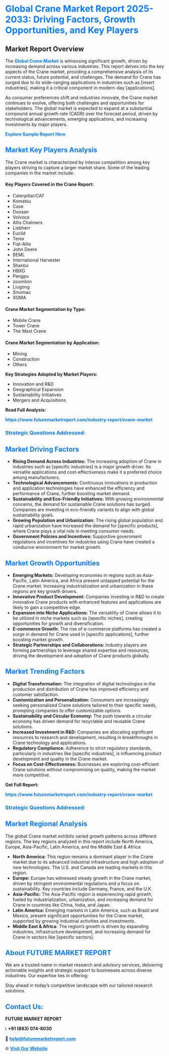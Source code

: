 <h1 style="color: #007BFF;">Global Crane Market Report 2025-2033: Driving Factors, Growth Opportunities, and Key Players</h1>

<section id="overview">
<h2>Market Report Overview</h2>
<p>The <a href="https://www.futuremarketreport.com/industry-report/crane-market" style="color: #007BFF; text-decoration: none;"><strong>Global Crane Market</strong></a> is witnessing significant growth, driven by increasing demand across various industries. This report delves into the key aspects of the Crane market, providing a comprehensive analysis of its current status, future potential, and challenges. The demand for Crane has surged due to its wide-ranging applications in industries such as [insert industries], making it a critical component in modern-day [applications].</p>
<p>As consumer preferences shift and industries innovate, the Crane market continues to evolve, offering both challenges and opportunities for stakeholders. The global market is expected to expand at a substantial compound annual growth rate (CAGR) over the forecast period, driven by technological advancements, emerging applications, and increasing investments by major players.</p>
</section>

<section id="overview">
<p><a href="https://www.futuremarketreport.com/request-sample/reportId=60088" style="color: #007BFF; text-decoration: none;"><strong>Explore Sample Report Here</strong></a></p>
</section>

<section id="key-players">
<h2 style="color: #007BFF;">Market Key Players Analysis</h2>
<p>The Crane market is characterized by intense competition among key players striving to capture a larger market share. Some of the leading companies in the market include:</p>
<h4>Key Players Covered in the Crane Report:</h4>
<ul><li>Caterpillar/CAT</li><li>Komatsu</li><li>Case</li><li>Doosan</li><li>Volvoce</li><li>Allis Chalmers</li><li>Liebherr</li><li>Euclid</li><li>Terex</li><li>Fiat-Allis</li><li>John Deere</li><li>BEML</li><li>International Harvester</li><li>Shantui</li><li>HBXG</li><li>Pengpu</li><li>zoomlion</li><li>Liugong</li><li>Sinomac</li><li>XGMA</li></ul>
<h4>Crane Market Segmentation by Type:</h4>
<ul><li>Mobile Crane</li><li>Tower Crane</li><li>The Mast Crane</li></ul>

<h4>Crane Market Segmentation by Application:</h4>
<ul><li>Mining</li><li>Construction</li><li>Others</li></ul>
<p><strong>Key Strategies Adopted by Market Players:</strong></p>
<ul>
<li>Innovation and R&D</li>
<li>Geographical Expansion</li>
<li>Sustainability Initiatives</li>
<li>Mergers and Acquisitions</li>
</ul>
</section>

<section>
<p><strong>Read Full Analysis: </strong></p><a href="https://www.futuremarketreport.com/industry-report/crane-market" style="color: #007BFF; text-decoration: none;"><strong>https://www.futuremarketreport.com/industry-report/crane-market</strong></a>
<h3 style="color: #007BFF;">Strategic Questions Addressed:</h3>
</section>

<section id="driving-factors">
<h2 style="color: #007BFF;">Market Driving Factors</h2>
<ul>
<li><strong>Rising Demand Across Industries:</strong> The increasing adoption of Crane in industries such as [specific industries] is a major growth driver. Its versatile applications and cost-effectiveness make it a preferred choice among manufacturers.</li>
<li><strong>Technological Advancements:</strong> Continuous innovations in production and application technologies have enhanced the efficiency and performance of Crane, further boosting market demand.</li>
<li><strong>Sustainability and Eco-Friendly Initiatives:</strong> With growing environmental concerns, the demand for sustainable Crane solutions has surged. Companies are investing in eco-friendly variants to align with global sustainability goals.</li>
<li><strong>Growing Population and Urbanization:</strong> The rising global population and rapid urbanization have increased the demand for [specific products], where Crane plays a vital role in meeting consumer needs.</li>
<li><strong>Government Policies and Incentives:</strong> Supportive government regulations and incentives for industries using Crane have created a conducive environment for market growth.</li>
</ul>
</section>

<section id="growth-opportunities">
<h2 style="color: #007BFF;">Market Growth Opportunities</h2>
<ul>
<li><strong>Emerging Markets:</strong> Developing economies in regions such as Asia-Pacific, Latin America, and Africa present untapped potential for the Crane market. Increasing industrialization and urbanization in these regions are key growth drivers.</li>
<li><strong>Innovative Product Development:</strong> Companies investing in R&D to create innovative Crane products with enhanced features and applications are likely to gain a competitive edge.</li>
<li><strong>Expansion into Niche Applications:</strong> The versatility of Crane allows it to be utilized in niche markets such as [specific niches], creating opportunities for growth and diversification.</li>
<li><strong>E-commerce Growth:</strong> The rise of e-commerce platforms has created a surge in demand for Crane used in [specific applications], further boosting market growth.</li>
<li><strong>Strategic Partnerships and Collaborations:</strong> Industry players are forming partnerships to leverage shared expertise and resources, driving the development and adoption of Crane products globally.</li>
</ul>
</section>

<section id="trending-factors">
<h2 style="color: #007BFF;">Market Trending Factors</h2>
<ul>
<li><strong>Digital Transformation:</strong> The integration of digital technologies in the production and distribution of Crane has improved efficiency and customer satisfaction.</li>
<li><strong>Customization and Personalization:</strong> Consumers are increasingly seeking personalized Crane solutions tailored to their specific needs, prompting companies to offer customizable options.</li>
<li><strong>Sustainability and Circular Economy:</strong> The push towards a circular economy has driven demand for recyclable and reusable Crane solutions.</li>
<li><strong>Increased Investment in R&D:</strong> Companies are allocating significant resources to research and development, resulting in breakthroughs in Crane technology and applications.</li>
<li><strong>Regulatory Compliance:</strong> Adherence to strict regulatory standards, particularly in industries like [specific industries], is influencing product development and quality in the Crane market.</li>
<li><strong>Focus on Cost-Effectiveness:</strong> Businesses are exploring cost-efficient Crane solutions without compromising on quality, making the market more competitive.</li>
</ul>
</section>

<section>
<p><strong>Get Full Report: </strong></p><a href="https://www.futuremarketreport.com/industry-report/crane-market" style="color: #007BFF; text-decoration: none;"><strong>https://www.futuremarketreport.com/industry-report/crane-market</strong></a>
<h3 style="color: #007BFF;">Strategic Questions Addressed:</h3>
</section>


<section id="regional-analysis">
<h2 style="color: #007BFF;">Market Regional Analysis</h2>
<p>The global Crane market exhibits varied growth patterns across different regions. The key regions analyzed in this report include North America, Europe, Asia-Pacific, Latin America, and the Middle East & Africa:</p>
<ul>
<li><strong>North America:</strong> This region remains a dominant player in the Crane market due to its advanced industrial infrastructure and high adoption of new technologies. The U.S. and Canada are leading markets in this region.</li>
<li><strong>Europe:</strong> Europe has witnessed steady growth in the Crane market, driven by stringent environmental regulations and a focus on sustainability. Key countries include Germany, France, and the U.K.</li>
<li><strong>Asia-Pacific:</strong> The Asia-Pacific region is experiencing rapid growth, fueled by industrialization, urbanization, and increasing demand for Crane in countries like China, India, and Japan.</li>
<li><strong>Latin America:</strong> Emerging markets in Latin America, such as Brazil and Mexico, present significant opportunities for the Crane market, supported by growing industrial activities and investments.</li>
<li><strong>Middle East & Africa:</strong> The region’s growth is driven by expanding industries, infrastructure development, and increasing demand for Crane in sectors like [specific sectors].</li>
</ul>
</section>

<footer>
<h2 style="color: #007BFF;">About FUTURE MARKET REPORT</h2>
<p>We are a trusted name in market research and advisory services, delivering actionable insights and strategic support to businesses across diverse industries. Our expertise lies in offering:</p>

<p>Stay ahead in today’s competitive landscape with our tailored research solutions.</p>

<h2 style="color: #007BFF;">Contact Us:</h2>
<p><strong>FUTURE MARKET REPORT</strong></p>
<p>📞 <strong>+91 (883) 074-8030</strong></p>
<p>📧 <strong><a href="mailto:help@futuremarketreport.com" style="color: #007BFF;">help@futuremarketreport.com</a></strong></p>
<p>🌐 <strong><a href="https://www.futuremarketreport.com/" style="color: #007BFF;">Visit Our Website</a></strong></p>
</footer>